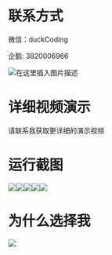 # 联系方式

微信：duckCoding

企鹅: 3820006966

![在这里插入图片描述](http://upload.cxycsx.vip/91ab4bcb4f2c4c6db86365bb6d6e9c62.jpeg)

# 详细视频演示

请联系我获取更详细的演示视频

# 运行截图

![](http://www.bysj52.com/uploadfile/ueditor/image/202306/%E6%AF%95%E8%AE%BEssm176%E7%94%9F%E6%B4%BB%E7%BC%B4%E8%B4%B9%E7%B3%BB%E7%BB%9F%E5%8F%8A%E7%9B%B8%E5%85%B3%E5%AE%89%E5%85%A8%E6%8A%80%E6%9C%AF%E7%9A%84%E6%AF%95%E4%B8%9A%E8%AE%BE%E8%AE%A1/3.png)![](http://www.bysj52.com/uploadfile/ueditor/image/202306/%E6%AF%95%E8%AE%BEssm176%E7%94%9F%E6%B4%BB%E7%BC%B4%E8%B4%B9%E7%B3%BB%E7%BB%9F%E5%8F%8A%E7%9B%B8%E5%85%B3%E5%AE%89%E5%85%A8%E6%8A%80%E6%9C%AF%E7%9A%84%E6%AF%95%E4%B8%9A%E8%AE%BE%E8%AE%A1/2.png)![](http://www.bysj52.com/uploadfile/ueditor/image/202306/%E6%AF%95%E8%AE%BEssm176%E7%94%9F%E6%B4%BB%E7%BC%B4%E8%B4%B9%E7%B3%BB%E7%BB%9F%E5%8F%8A%E7%9B%B8%E5%85%B3%E5%AE%89%E5%85%A8%E6%8A%80%E6%9C%AF%E7%9A%84%E6%AF%95%E4%B8%9A%E8%AE%BE%E8%AE%A1/1.png)![](http://www.bysj52.com/uploadfile/ueditor/image/202306/%E6%AF%95%E8%AE%BEssm176%E7%94%9F%E6%B4%BB%E7%BC%B4%E8%B4%B9%E7%B3%BB%E7%BB%9F%E5%8F%8A%E7%9B%B8%E5%85%B3%E5%AE%89%E5%85%A8%E6%8A%80%E6%9C%AF%E7%9A%84%E6%AF%95%E4%B8%9A%E8%AE%BE%E8%AE%A1/4.png)![](http://www.bysj52.com/uploadfile/ueditor/image/202306/%E6%AF%95%E8%AE%BEssm176%E7%94%9F%E6%B4%BB%E7%BC%B4%E8%B4%B9%E7%B3%BB%E7%BB%9F%E5%8F%8A%E7%9B%B8%E5%85%B3%E5%AE%89%E5%85%A8%E6%8A%80%E6%9C%AF%E7%9A%84%E6%AF%95%E4%B8%9A%E8%AE%BE%E8%AE%A1/5.png)

# 为什么选择我

![](http://upload.cxycsx.vip/%E7%A8%8B%E5%BA%8F%E8%AE%BE%E8%AE%A1.png)

